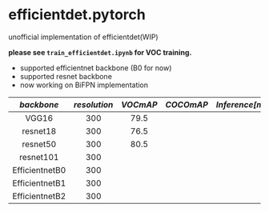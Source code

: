 # efficientdet.pytorch
unofficial implementation of efficientdet(WIP)

**please see `train_efficientdet.ipynb` for VOC training.**

- supported efficientnet backbone (B0 for now)
- supported resnet backbone
- now working on BiFPN implementation

|*backbone*|*resolution*|*VOCmAP*    |*COCOmAP*|*Inference[ms]*|*model*|
|:------:|:------------:|:----------:|:-------:|:-------------:|:-----:|
|VGG16   |300           |79.5        |         |               |[here](https://github.com/kentaroy47/ObjectDetection.Pytorch/releases/download/ssdvgg200/ssd300_200.pth)|
|resnet18|300           |76.5        |         |               |       |
|resnet50|300           |80.5        |         |               |       |
|resnet101|300           |           |         |               |       |
|EfficientnetB0|300           |            |         |               |       |
|EfficientnetB1|300           |            |         |               |       |
|EfficientnetB2|300           |           |         |               |       |
